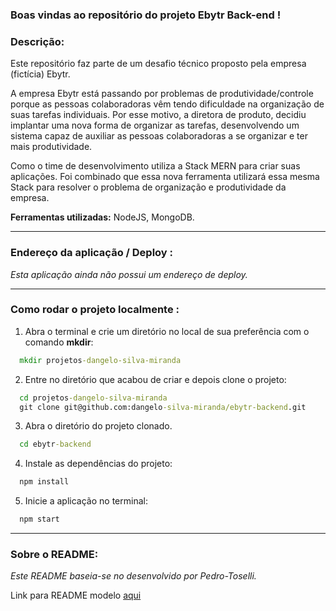 ### Boas vindas ao repositório do projeto Ebytr Back-end !

### Descrição:

Este repositório faz parte de um desafio técnico proposto pela empresa (fictícia) Ebytr.

A empresa Ebytr está passando por problemas de produtividade/controle porque as pessoas colaboradoras vêm tendo dificuldade na organização de suas tarefas individuais. Por esse motivo, a diretora de produto, decidiu implantar uma nova forma de organizar as tarefas, desenvolvendo um sistema capaz de auxiliar as pessoas colaboradoras a se organizar e ter mais produtividade.

Como o time de desenvolvimento utiliza a Stack MERN para criar suas aplicações. Foi combinado que essa nova ferramenta utilizará essa mesma Stack para resolver o problema de organização e produtividade da empresa.

**Ferramentas utilizadas:** NodeJS, MongoDB.

---

### Endereço da aplicação / Deploy :

*Esta aplicação ainda não possui um endereço de deploy.*

---

### Como rodar o projeto localmente :

1. Abra o terminal e crie um diretório no local de sua preferência com o comando **mkdir**:
```cmd
  mkdir projetos-dangelo-silva-miranda
```

2. Entre no diretório que acabou de criar e depois clone o projeto:
```cmd
  cd projetos-dangelo-silva-miranda
  git clone git@github.com:dangelo-silva-miranda/ebytr-backend.git
```

3. Abra o diretório do projeto clonado.
```cmd
  cd ebytr-backend
```

4. Instale as dependências do projeto:
```cmd
  npm install
```

5. Inicie a aplicação no terminal:
```cmd
  npm start
```

---
### Sobre o README:
*Este README baseia-se no desenvolvido por Pedro-Toselli.*

Link para README modelo [aqui](https://github.com/Pedro-Toselli/ebytr-backend/blob/main/README.md) </br>
